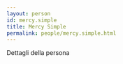 ```yaml
---
layout: person
id: mercy.simple
title: Mercy Simple
permalink: people/mercy.simple.html
---
```


Dettagli della persona